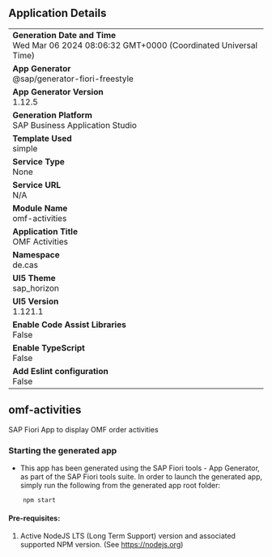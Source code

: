 ## Application Details
|               |
| ------------- |
|**Generation Date and Time**<br>Wed Mar 06 2024 08:06:32 GMT+0000 (Coordinated Universal Time)|
|**App Generator**<br>@sap/generator-fiori-freestyle|
|**App Generator Version**<br>1.12.5|
|**Generation Platform**<br>SAP Business Application Studio|
|**Template Used**<br>simple|
|**Service Type**<br>None|
|**Service URL**<br>N/A
|**Module Name**<br>omf-activities|
|**Application Title**<br>OMF Activities|
|**Namespace**<br>de.cas|
|**UI5 Theme**<br>sap_horizon|
|**UI5 Version**<br>1.121.1|
|**Enable Code Assist Libraries**<br>False|
|**Enable TypeScript**<br>False|
|**Add Eslint configuration**<br>False|

## omf-activities

SAP Fiori App to display OMF order activities

### Starting the generated app

-   This app has been generated using the SAP Fiori tools - App Generator, as part of the SAP Fiori tools suite.  In order to launch the generated app, simply run the following from the generated app root folder:

```
    npm start
```

#### Pre-requisites:

1. Active NodeJS LTS (Long Term Support) version and associated supported NPM version.  (See https://nodejs.org)


